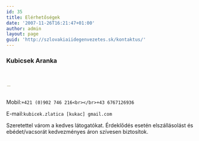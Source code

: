 ```yaml
---
id: 35
title: Elérhetőségek
date: '2007-11-26T16:21:47+01:00'
author: admin
layout: page
guid: 'http://szlovakiaiidegenvezetes.sk/kontaktus/'
---
```


### Kubicsek Aranka

# <span style="color: #e3e1d5;">-</span>

Mobil:`+421 (0)902 746 216<br></br>+43 6767126936`

E-mail:`kubicek.zlatica [kukac] gmail.com`

Szeretettel várom a kedves látogatókat. Érdeklődés esetén elszállásolást és ebédet/vacsorát kedvezményes áron szívesen biztosítok.